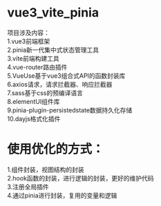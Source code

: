 # vue3_vite_pinia
项目涉及内容：<br>
1.vue3前端框架<br>
2.pinia新一代集中式状态管理工具<br>
3.vite前端构建工具<br>
4.vue-router路由插件<br>
5.VueUse基于vue3组合式API的函数封装库<br>
6.axios请求，请求拦截器、响应拦截器<br>
7.sass基于css的预编译语言<br>
8.elementUI组件库<br>
9.pinia-plugin-persistedstate数据持久化存储<br>
10.dayjs格式化插件<br>

# 使用优化的方式：
1.组件封装，视图结构的封装<br>
2.hook函数的封装，进行逻辑的封装，更好的维护代码<br>
3.注册全局插件<br>
4.通过pinia进行封装，复用的变量和逻辑<br>

